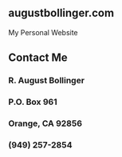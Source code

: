 ## augustbollinger.com

My Personal Website

## Contact Me
### R. August Bollinger
### P.O. Box 961
### Orange, CA 92856
### (949) 257-2854
